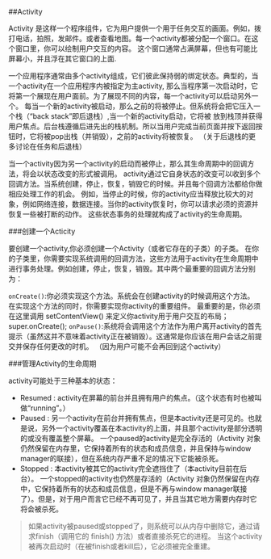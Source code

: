 ##Activity

Activity 是这样一个程序组件，它为用户提供一个用于任务交互的画面。例如，拨打电话，拍照，发邮件。或者查看地图。每一个activity都被分配一个窗口。在这个窗口里，你可以绘制用户交互的内容。 这个窗口通常占满屏幕，但也有可能比屏幕小，并且浮在其它窗口的上面.

一个应用程序通常由多个activity组成，它们彼此保持弱的绑定状态。典型的，当一个activity在一个应用程序内被指定为主activity, 那么当程序第一次启动时，它将第一个展现在用户面前。为了展现不同的内容，每一个activity可以启动另外一个。 每当一个新的activity被启动，那么之前的将被停止。但系统将会把它压入一个栈（“back stack”即后退栈）,当一个新的activity启动，它将被 放到栈顶并获得用户焦点。后台栈遵循后进先出的栈机制。所以当用户完成当前页面并按下返回按钮时，它将被pop出栈（并销毁），之前的activity将被恢复。 （关于后退栈的更多讨论在任务和后退栈）

当一个activity因为另一个activity的启动而被停止，那么其生命周期中的回调方法，将会以状态改变的形式被调用。 activity通过它自身状态的改变可以收到多个回调方法。当系统创建，停止，恢复，销毁它的时候。并且每个回调方法都给你做相应处理工作的机会。 例如，当停止的时候，你的activity应当释放比较大的对象，例如网络连接，数据连接。当你的activity恢复时，你可以请求必须的资源并恢复一些被打断的动作。 这些状态事务的处理就构成了activity的生命周期。 

###创建一个Acticity

要创建一个activity,你必须创建一个Activity（或者它存在的子类）的子类。 在你的子类里，你需要实现系统调用的回调方法，这些方法用于activity在生命周期中进行事务处理。例如创建，停止，恢复，销毁。其中两个最重要的回调方法分别为：

`onCreate()`:你必须实现这个方法。系统会在创建activity的时候调用这个方法。 在实现这个方法的同时，你需要实现你activity的重要组件。 最重要的是，你必须在这里调用 setContentView() 来定义你activity用于用户交互的布局；super.onCreate();
`onPause()`:系统将会调用这个方法作为用户离开activity的首先提示（虽然这并不意味着activity正在被销毁）。这通常是你应该在用户会话之前提交并保存任何更改的时机。 （因为用户可能不会再回到这个activity）

###管理Activity的生命周期

activity可能处于三种基本的状态：
    
* Resumed :     activity在屏幕的前台并且拥有用户的焦点。（这个状态有时也被叫做“running”。） 
* Paused :     另一个activity在前台并拥有焦点，但是本activity还是可见的。也就是说，另外一个activity覆盖在本activity的上面，并且那个activity是部分透明的或没有覆盖整个屏幕。 一个paused的activity是完全存活的（Activity 对象仍然保留在内存里，它保持着所有的状态和成员信息，并且保持与window  manager的联接），但在系统内存严重不足的情况下它能被杀死。 
* Stopped :     本activity被其它的activity完全遮挡住了（本activity目前在后台）。 一个stopped的activity也仍然是存活的（Activity 对象仍然保留在内存中，它保持着所有的状态和成员信息，但是不再与window manager联接了）。但是，对于用户而言它已经不再可见了，并且当其它地方需要内存时它将会被杀死。

> 如果activity被paused或stopped了，则系统可以从内存中删除它，通过请求finish（调用它的 finish() 方法）或者直接杀死它的进程。 当这个activity被再次启动时（在被finish或者kill后），它必须被完全重建。
